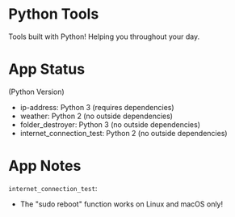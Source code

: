# Python Tools
Tools built with Python! Helping you throughout your day.

# App Status
(Python Version)
<ul>
  <li>ip-address: Python 3 (requires dependencies)</li>
  <li>weather: Python 2 (no outside dependencies)</li>
  <li>folder_destroyer: Python 3 (no outside dependencies)</li>
  <li>internet_connection_test: Python 2 (no outside dependencies)</li>
</ul>

# App Notes
<code>internet_connection_test</code>: 
<ul>
  <li>The "sudo reboot" function works on Linux and macOS only!</li>
</ul>
